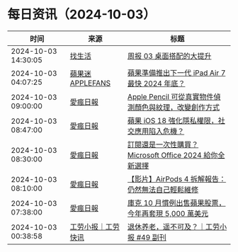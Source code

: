 ﻿# 每日资讯（2024-10-03）

|时间|来源|标题|
|---|---|---|
|2024-10-03 14:30:05|[找生活](https://zhaolife.com/atom.xml)|[周报 03 桌面搭配的大提升](http://zhaolife.com/2024/10/03/zhouji03/)|
|2024-10-03 04:07:25|[蘋果迷 APPLEFANS](https://applefans.today/feed/)|[蘋果準備推出下一代 iPad Air 7 最快 2024 年底？](https://applefans.today/2024-10-apple-new-ipad-air-rumors/)|
|2024-10-03 09:00:00|[愛瘋日報](http://www.iphonetaiwan.org/feeds/posts/default)|[Apple Pencil 可從真實物件偵測顏色與紋理，改變創作方式](https://www.iphonetaiwan.org/2024/10/apple-pencil-color-texture-detection.html)|
|2024-10-03 08:47:00|[愛瘋日報](http://www.iphonetaiwan.org/feeds/posts/default)|[蘋果 iOS 18 強化隱私權限，社交應用陷入危機？](https://www.iphonetaiwan.org/2024/10/ios-18-privacy-contact-sharing-social-app-impact.html)|
|2024-10-03 08:30:00|[愛瘋日報](http://www.iphonetaiwan.org/feeds/posts/default)|[訂閱還是一次性購買？Microsoft Office 2024 給你全新選擇](https://www.iphonetaiwan.org/2024/10/microsoft-office-2024-mac-release.html)|
|2024-10-03 08:10:00|[愛瘋日報](http://www.iphonetaiwan.org/feeds/posts/default)|[【影片】AirPods 4 拆解報告：仍然無法自己輕鬆維修](https://www.iphonetaiwan.org/2024/10/airpods-4-teardown-repairability.html)|
|2024-10-03 07:38:00|[愛瘋日報](http://www.iphonetaiwan.org/feeds/posts/default)|[庫克 10 月慣例出售蘋果股票，今年再套現 5,000 萬美元](https://www.iphonetaiwan.org/2024/10/tim-cook-apple-stock-sale.html)|
|2024-10-03 00:38:58|[工劳小报｜工劳快讯](https://newsletter.laborinfocn.com/rss)|[退休养老，遥不可及？｜工劳小报 #49 副刊](https://feed.laborinfocn7.com/issue49-supplement/)|
